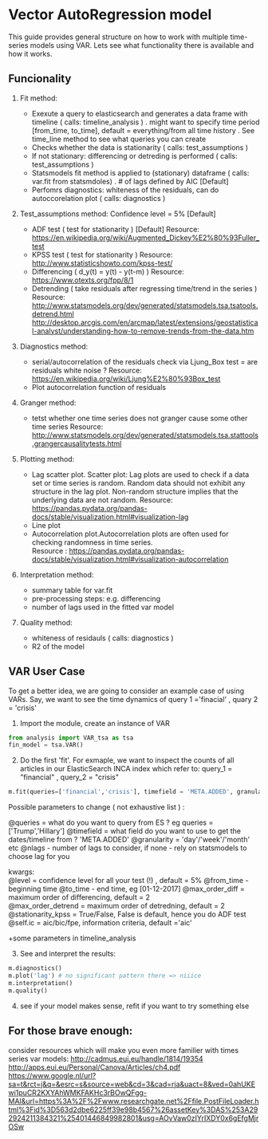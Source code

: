 # Vector AutoRegression model
This guide provides general structure on how to work with multiple time-series models using VAR. Lets see what functionality there is available and how it works.

## Funcionality 
 1. Fit method:
	- Exexute a query to elasticsearch and generates a data frame with timeline ( calls: timeline_analysis )
		. might want to specify time period [from_time, to_time], default = everything/from all time history
		. See time_line method to see what queries you can create  
	- Checks whether the data is stationarity ( calls: test_assumptions ) 
	- If not stationary: differencing or detreding is performed ( calls: test_assumptions )
 	- Statsmodels fit method is applied to (stationary) dataframe ( calls: var.fit from statsmdoles) 
		 . # of lags defined by AIC [Default] 
 	- Perfomrs diagnostics: whiteness of the residuals, can do autoccorelation plot  ( calls: diagnostics ) 
 
 2. Test_assumptions method: 
	Confidence level = 5% [Default] 
 	- ADF test ( test for stationarity ) [Default] 
		Resource: https://en.wikipedia.org/wiki/Augmented_Dickey%E2%80%93Fuller_test 
	- KPSS test ( test for stationarity )
		Resource: http://www.statisticshowto.com/kpss-test/
	- Differencing ( d_y(t) = y(t) - y(t-m) ) 
		Resource: https://www.otexts.org/fpp/8/1
	- Detrending ( take residuals after regressing time/trend in the series ) 
		Resource: http://www.statsmodels.org/dev/generated/statsmodels.tsa.tsatools.detrend.html
			  http://desktop.arcgis.com/en/arcmap/latest/extensions/geostatistical-analyst/understanding-how-to-remove-trends-from-the-data.htm

 
 3. Diagnostics method: 
	- serial/autocorrelation of the residuals check via Ljung_Box test =  are residuals white noise ?
 	  	Resource: https://en.wikipedia.org/wiki/Ljung%E2%80%93Box_test
	- Plot autocorrelation function of residuals
 
 4. Granger method: 
 	- tetst whether one time series does not granger cause some other time series 
		Resource: http://www.statsmodels.org/dev/generated/statsmodels.tsa.stattools.grangercausalitytests.html

 4. Plotting method: 
	- Lag scatter plot. Scatter plot: Lag plots are used to check if a data set or time series is random. Random data 
            should not exhibit any structure in the lag plot. Non-random structure implies that the underlying 
            data are not random.
		Resource: https://pandas.pydata.org/pandas-docs/stable/visualization.html#visualization-lag 
	- Line plot
	- Autocorrelation plot.Autocorrelation plots are often used for checking randomness in time series.  
		Resource :  https://pandas.pydata.org/pandas-docs/stable/visualization.html#visualization-autocorrelation
 
 5. Interpretation method: 
	- summary table for var.fit 
	- pre-processing steps: e.g. differencing 
	- number of lags used in the fitted var model
 
 6. Quality method:
	- whiteness of residauls ( calls: diagnostics ) 
	- R2 of the model 
  
## VAR User Case 
To get a better idea, we are going to consider an example case of using VARs. Say, we want to see the time dynamics of query 1 ='finacial' , quary 2 = 'crisis'  
 
1) Import the module, create an instance of VAR   

```python
from analysis import VAR_tsa as tsa
fin_model = tsa.VAR()

```

2) Do the first 'fit'. For exmaple, we want to inspect the counts of all articles in our ElasticSearch INCA index which refer to: query_1 = "financial" , query_2 = "crisis" 


```python
m.fit(queries=['financial','crisis'], timefield = 'META.ADDED', granularity = 'day',ic='bic')

```
Possible parameters to change ( not exhaustive list ) :

@queries  = what do you want to query from ES ? eg queries = ['Trump','Hillary']
@timefield = what field do you want to use to get the dates/timeline from ? 'META.ADDED'
@granularity = 'day'/'week'/'month' etc 
@nlags -  number of lags to consider, if none - rely on statsmodels to choose lag for you 

kwargs:        
 @level = confidence level for all your test (!) , default = 5%
 @from_time - beginning time 
 @to_time - end time, eg [01-12-2017] 
 @max_order_diff = maximum order of differencing, default = 2  
 @max_order_detrend = maximum order of detredning, default = 2
 @stationarity_kpss = True/False, False is default, hence you do ADF test
 @self.ic = aic/bic/fpe, information criteria, default ='aic'

+some parameters in timeline_analysis
 
3) See and interpret the results: 

```python
m.diagnostics()
m.plot('lag') # no significant pattern there => niiice 
m.interpretation()
m.quality() 

```
4) see if your model makes sense, refit if you want to try something else 


## For those brave enough:

consider resources which will make you even more familier with times series var models: 
 http://cadmus.eui.eu/handle/1814/19354
 http://apps.eui.eu/Personal/Canova/Articles/ch4.pdf
 https://www.google.nl/url?sa=t&rct=j&q=&esrc=s&source=web&cd=3&cad=rja&uact=8&ved=0ahUKEwi1puCR2KXYAhWMKFAKHc3rBOwQFgg-MAI&url=https%3A%2F%2Fwww.researchgate.net%2Ffile.PostFileLoader.html%3Fid%3D563d2dbe6225ff39e98b4567%26assetKey%3DAS%253A292924211384321%25401446849982801&usg=AOvVaw0zIYrIXDY0x6gEfgMjrOSw







